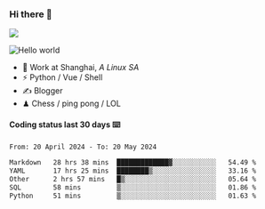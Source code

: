 ### Hi there 👋
![](https://komarev.com/ghpvc/?username=Xuhandsome)


<img src="https://github-readme-stats.vercel.app/api?username=XuHandsome&show_icons=true&theme=merko" alt="Hello world">

<br/>

- 🍻  Work at Shanghai, _A Linux SA_
- ⚡  Python / Vue / Shell
- ✍️  Blogger
- ♟  Chess / ping pong / LOL

#### Coding status last 30 days ⌨️

<!--START_SECTION:waka-->

```txt
From: 20 April 2024 - To: 20 May 2024

Markdown   28 hrs 38 mins  █████████████▓░░░░░░░░░░░   54.49 %
YAML       17 hrs 25 mins  ████████▒░░░░░░░░░░░░░░░░   33.16 %
Other      2 hrs 57 mins   █▒░░░░░░░░░░░░░░░░░░░░░░░   05.64 %
SQL        58 mins         ▒░░░░░░░░░░░░░░░░░░░░░░░░   01.86 %
Python     51 mins         ▒░░░░░░░░░░░░░░░░░░░░░░░░   01.63 %
```

<!--END_SECTION:waka-->
